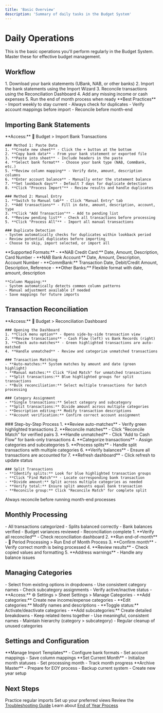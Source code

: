 ```yaml
---
title: 'Basic Overview'
description: 'Summary of daily tasks in the Budget System'
---
```


# Daily Operations

<Note>
  This is the basic operations you'll perform regularly in the Budget
  System. Master these for effective budget management.
</Note>

## Workflow

<Steps>
  1. Download your bank statements (UBank, NAB, or other banks)
  2. Import the bank statements using the Import Wizard
  3. Reconcile transactions using the Reconciliation Dashboard
  4. Add any missing income or cash expenses
  5. Run the end of month process when ready
</Steps>

<Tip>
  **Best Practices** - Import weekly to stay current - Always check for
  duplicates - Verify account mappings before import - Reconcile before month-end
</Tip>

## Importing Bank Statements

<AccordionGroup>
  <Accordion title="Import Bank Transactions" icon="file-import">
    **Access:** 🏦 Budget > Import Bank Transactions

    ### Method 1: Paste Data
    1. **Create new sheet** - Click the + button at the bottom
    2. **Copy bank data** - From your bank statement or exported file
    3. **Paste into sheet** - Include headers in the paste
    4. **Select bank format** - Choose your bank type (NAB, CommBank, etc.)
    5. **Review column mapping** - Verify date, amount, description columns
    6. **Enter account balance** - Manually enter the statement balance
    7. **Set lookback days** - Default 7 days for duplicate detection
    8. **Click "Process Import"** - Review results and handle duplicates

    ### Method 2: Manual Entry
    1. **Switch to Manual tab** - Click "Manual Entry" tab
    2. **Add transactions** - Fill in date, amount, description, account, type
    3. **Click "Add Transaction"** - Add to pending list
    4. **Review pending list** - Check all transactions before processing
    5. **Click "Process All"** - Import all manual transactions

    ### Duplicate Detection
    - System automatically checks for duplicates within lookback period
    - Review potential duplicates before importing
    - Choose to skip, import selected, or import all
  </Accordion>

  <Accordion title="Bank Format Support" icon="bank">
    **Supported Formats:**
    - **NAB Credit Card:** Date, Amount, Description, Card Number
    - **NAB Bank Account:** Date, Amount, Description, Account Number
    - **CommBank:** Transaction Date, Debit/Credit Amount, Description, Reference
    - **Other Banks:** Flexible format with date, amount, description

    **Column Mapping:**
    - System automatically detects common column patterns
    - Manual adjustment available if needed
    - Save mappings for future imports
  </Accordion>
</AccordionGroup>

## Transaction Reconciliation

<AccordionGroup>
  <Accordion title="Reconciliation Dashboard" icon="check-double">
    **Access:** 🏦 Budget > Reconciliation Dashboard

    ### Opening the Dashboard
    1. **Click menu option** - Opens side-by-side transaction view
    2. **Review transactions** - Cash Flow (left) vs Bank Records (right)
    3. **Check auto-matches** - Green highlighted transactions are auto-matched
    4. **Handle unmatched** - Review and categorize unmatched transactions

    ### Transaction Matching
    - **Auto-matches:** System matches by amount and date (green highlight)
    - **Manual matches:** Click "Find Match" for unmatched transactions
    - **Split transactions:** Blue highlighted groups for split transactions
    - **Bulk reconciliation:** Select multiple transactions for batch processing

    ### Category Assignment
    - **Single transactions:** Select category and subcategory
    - **Split transactions:** Divide amount across multiple categories
    - **Description editing:** Modify transaction descriptions
    - **Account verification:** Confirm correct account assignment
  </Accordion>

  <Accordion title="Reconciliation Process" icon="arrows-split-up-and-left">
    ### Step-by-Step Process
    1. **Review auto-matches** - Verify green highlighted transactions
    2. **Reconcile matches** - Click "Reconcile Match" for verified pairs
    3. **Handle unmatched** - Click "Add to Cash Flow" for bank-only transactions
    4. **Categorize transactions** - Assign categories and subcategories
    5. **Process splits** - Handle split transactions with multiple categories
    6. **Verify balances** - Ensure all transactions are accounted for
    7. **Refresh dashboard** - Click refresh to update status

    ### Split Transactions
    - **Identify splits:** Look for blue highlighted transaction groups
    - **Click "Find Match"** - Locate corresponding bank transaction
    - **Divide amount:** Split across multiple categories as needed
    - **Verify total:** Ensure split amounts equal bank transaction
    - **Reconcile group:** Click "Reconcile Match" for complete split
  </Accordion>
</AccordionGroup>

<Warning>Always reconcile before running month-end processes</Warning>

## Monthly Processing

<CardGroup cols={2}>
<Card title="Pre-Process Checklist" icon="list-check">
- All transactions categorized
- Splits balanced correctly
- Bank balances verified
- Budget variances reviewed
- Reconciliation complete
  </Card>

<Card title="Running Month-End" icon="calendar-check">
1. **Verify all reconciled** - Check reconciliation dashboard
2. **Run end-of-month** - 📅 Period Processing > Run End of Month Process
3. **Confirm month** - Verify correct month is being processed
4. **Review results** - Check copied values and formatting
5. **Address warnings** - Handle any balance issues
  </Card>
</CardGroup>

## Managing Categories

<Tabs>
  <Tab title="Using Categories">
    - Select from existing options in dropdowns
    - Use consistent category names
    - Check subcategory assignments
    - Verify active/inactive status
  </Tab>

  <Tab title="Managing Categories">
    - **Access:** ⚙️ Settings > Sheet Settings > Manage Categories
    - **Add categories:** Create new income/expense categories
    - **Edit categories:** Modify names and descriptions
    - **Toggle status:** Activate/deactivate categories
    - **Add subcategories:** Create detailed breakdowns
  </Tab>

  <Tab title="Category Organization">
    - Keep related items together
    - Use meaningful, consistent names
    - Maintain hierarchy (category > subcategory)
    - Regular cleanup of unused categories
  </Tab>
</Tabs>

## Settings and Configuration

<CardGroup cols={3}>
<Card title="Import Settings" icon="gear">
**Manage Import Templates**
- Configure bank formats
- Set account mappings
- Save column mappings
  </Card>

<Card title="Month Management" icon="calendar">
**Set Current Month**
- Initialize month statuses
- Set processing month
- Track month progress
  </Card>

<Card title="Advanced Settings" icon="warning">
**Archive Master**
- Prepare for EOY process
- Backup current system
- Create new year setup
  </Card>
</CardGroup>

## Next Steps

<Check>Practice regular imports</Check>
<Check>Set up your preferred views</Check>
<Check>Review the [Troubleshooting Guide](/guides/troubleshooting/common-issues)</Check>
<Check>Learn about [End of Year Process](/guides/yearly-tasks/end-of-year/overview)</Check>